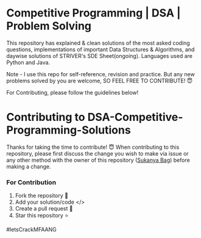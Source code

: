 # Competitive Programming | DSA | Problem Solving
This repository has explained & clean solutions of the most asked coding questions, implementations of important Data Structures & Algorithms, and daywise solutions of STRIVER's SDE Sheet(ongoing). Languages used are Python and Java.

Note - I use this repo for self-reference, revision and practice. But any new problems solved by you are welcome, SO FEEL FREE TO CONTRIBUTE! 😇

For Contributing, please follow the guidelines below!

# Contributing to DSA-Competitive-Programming-Solutions
Thanks for taking the time to contribute! 😇
When contributing to this repository, please first discuss the change you wish to make via issue or any other method with the owner of this repository ([Sukanya Bag](https://github.com/sukanyabag)) before making a change.

### For Contribution
1. Fork the repository  🍴
2. Add your solution/code </>
3. Create a pull request  📍
4. Star this repository ⭐

#letsCrackMFAANG
